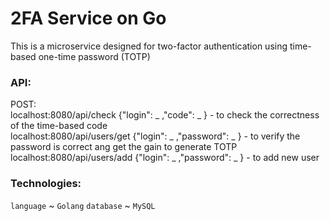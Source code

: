 # 2FA Service on Go

This is a microservice designed for two-factor authentication using time-based one-time password (TOTP)

### API:
POST:  
localhost:8080/api/check {"login": _ ,"code": _ } - to check the correctness of the time-based code  
localhost:8080/api/users/get {"login": _ ,"password": _ } - to verify the password is correct ang get the gain to generate TOTP
localhost:8080/api/users/add {"login": _ ,"password": _ } - to add new user

### Technologies:
`language` ~ `Golang`
`database` ~ `MySQL`
